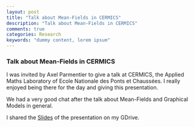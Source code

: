 ```yaml
---
layout: post
title: "Talk about Mean-Fields in CERMICS"
description: "Talk about Mean-Fields in CERMICS"
comments: true
categories: Research
keywords: "dummy content, lorem ipsum"
---
```


### Talk about Mean-Fields in CERMICS

I was invited by Axel Parmentier to give a talk at CERMICS, the Applied Maths Laboratory of Ecole Nationale des Ponts et Chaussées.
I really enjoyed being there for the day and giving this presentation.

We had a very good chat after the talk about Mean-Fields and Graphical Models in general.


I shared the [Slides](https://drive.google.com/file/d/0BxijKKbgC7wRSEJOMWViQkFZdGc/view?usp=sharing) of the presentation on my GDrive.
